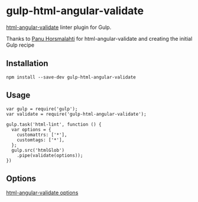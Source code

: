 gulp-html-angular-validate
===================

[html-angular-validate](https://github.com/nikestep/html-angular-validate) linter plugin for Gulp.

Thanks to
[Panu Horsmalahti](https://github.com/nikestep) for html-angular-validate and creating the initial Gulp recipe

Installation
------------
```
npm install --save-dev gulp-html-angular-validate 
```

Usage
-----
```
var gulp = require('gulp');
var validate = require('gulp-html-angular-validate');

gulp.task('html-lint', function () {
  var options = {
    customattrs: ['*'],
    customtags: ['*'],
  };
  gulp.src('htmlGlob')
    .pipe(validate(options));
})
```

Options
-------
[html-angular-validate options](https://github.com/nikestep/html-angular-validate#options)
